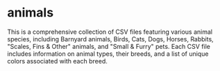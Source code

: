 # animals
This is a comprehensive collection of CSV files featuring various animal species, including Barnyard animals, Birds, Cats, Dogs, Horses, Rabbits, "Scales, Fins &amp; Other" animals, and "Small &amp; Furry" pets. Each CSV file includes information on animal types, their breeds, and a list of unique colors associated with each breed.
